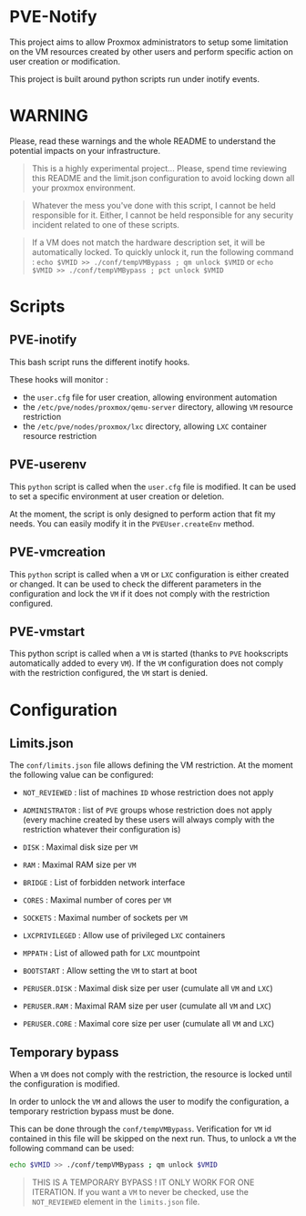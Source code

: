 # PVE-Notify
This project aims to allow Proxmox administrators to setup some limitation on the VM resources created by other users and perform specific action on user creation or modification.

This project is built around python scripts run under inotify events.

# WARNING
Please, read these warnings and the whole README to understand the potential impacts on your infrastructure.

> This is a highly experimental project... Please, spend time reviewing this README and the limit.json configuration to avoid locking down all your proxmox environment.

> Whatever the mess you've done with this script, I cannot be held responsible for it. Either, I cannot be held responsible for any security incident related to one of these scripts.

> If a VM does not match the hardware description set, it will be automatically locked. To quickly unlock it, run the following command : `echo $VMID >> ./conf/tempVMBypass ; qm unlock $VMID` or `echo $VMID >> ./conf/tempVMBypass ; pct unlock $VMID`

# Scripts
## PVE-inotify
This bash script runs the different inotify hooks.

These hooks will monitor :
- the `user.cfg` file for user creation, allowing environment automation
- the `/etc/pve/nodes/proxmox/qemu-server` directory, allowing `VM` resource restriction
- the `/etc/pve/nodes/proxmox/lxc` directory, allowing `LXC` container resource restriction

## PVE-userenv
This `python` script is called when the `user.cfg` file is modified. It can be used to set a specific environment at user creation or deletion.

At the moment, the script is only designed to perform action that fit my needs. You can easily modify it in the `PVEUser.createEnv` method.

## PVE-vmcreation
This `python` script is called when a `VM` or `LXC` configuration is either created or changed. It can be used to check the different parameters in the configuration and lock the `VM` if it does not comply with the restriction configured.

## PVE-vmstart
This python script is called when a `VM` is started (thanks to `PVE` hookscripts automatically added to every `VM`).
If the `VM` configuration does not comply with the restriction configured, the `VM` start is denied.

# Configuration
## Limits.json 
The `conf/limits.json` file allows defining the VM restriction. At the moment the following value can be configured:

- `NOT_REVIEWED` : list of machines `ID` whose restriction does not apply
- `ADMINISTRATOR` : list of `PVE` groups whose restriction does not apply (every machine created by these users will always comply with the restriction whatever their configuration is)
- `DISK` : Maximal disk size per `VM`
- `RAM` : Maximal RAM size per `VM`
- `BRIDGE` : List of forbidden network interface
- `CORES` : Maximal number of cores per `VM`
- `SOCKETS` : Maximal number of sockets per `VM`
- `LXCPRIVILEGED` : Allow use of privileged `LXC` containers
- `MPPATH` : List of allowed path for `LXC` mountpoint
- `BOOTSTART` : Allow setting the `VM` to start at boot

- `PERUSER.DISK` : Maximal disk size per user (cumulate all `VM` and `LXC`)
- `PERUSER.RAM` : Maximal RAM size per user (cumulate all `VM` and `LXC`)
- `PERUSER.CORE` : Maximal core size per user (cumulate all `VM` and `LXC`)

## Temporary bypass
When a `VM` does not comply with the restriction, the resource is locked until the configuration is modified.

In order to unlock the `VM` and allows the user to modify the configuration, a temporary restriction bypass must be done.

This can be done through the `conf/tempVMBypass`. Verification for `VM` id contained in this file will be skipped on the next run. Thus, to unlock a `VM` the following command can be used:
```bash
echo $VMID >> ./conf/tempVMBypass ; qm unlock $VMID
```
> THIS IS A TEMPORARY BYPASS ! IT ONLY WORK FOR ONE ITERATION. If you want a `VM` to never be checked, use the `NOT_REVIEWED` element in the `limits.json` file.